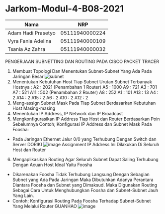 # Jarkom-Modul-4-B08-2021

Nama | NRP |
--- | --- | 
Adam Hadi Prasetyo | 05111940000224 |
Vyra Fania Adelina | 05111940000109 |
Tsania Az Zahra | 05111940000032 |



PENGERJAAN SUBNETTING DAN ROUTING PADA CISCO PACKET TRACER
1. Membuat Topologi Dan Menentukan Subnet-Subnet Yang Ada Pada Jaringan Besar
![subnet](https://user-images.githubusercontent.com/69724694/143686262-8f20a004-8166-433e-a6fb-c2361f7d680c.png)
2. Menentukan Kebutuhan Host Tiap Subnet
Urutan Subnet Terbanyak Hostnya :
A2 : 2021 (Penambahan 1 Router)
A5 : 1000
A9 : 721
A3 : 701
A7 : 521
A11 : 502 (Penambahan 2 Router)
A8 : 252
A1 : 101
A13 : 13
A4 : 2
A14 : 2
A15 : 2
A6 : 2
A10 : 2
A12 : 2
3. Meng-assign Subnet Mask Pada Tiap Subnet Berdasarkan Kebutuhan Host Masing-masing
4. Menentukan IP Address, IP Network dan IP Broadcast
5. Mengkonfigurasikan IP Address Tiap Host dan Router Berdasarkan Poin Sebelumnya
Contoh; Konfigurasi IP Address dan Subnet Mask Pada Foosha:
- Pada Jaringan Ethernet Jalur 0/0 yang Terhubung Dengan Switch dan Server DORIKI
![image](https://user-images.githubusercontent.com/69724694/143685281-ed86c4c5-c658-4d01-abf2-5ad3f190aaca.png)
Assignment IP Address Ini Dilakukan Di Seluruh Host dan Router
6. Mengaplikasikan Routing Agar Seluruh Subnet Dapat Saling Terhubung Dengan Acuan Host Ideal Yaitu Foosha
- Dikarenakan Foosha Tidak Terhubung Langsung Dengan Sebagian Subnet yang Ada Pada Jaringan Maka Dibutuhkan Adanya Perantara Diantara Foosha dan Subnet yang Dimaksud. Maka Digunakan Routing Sebagai Cara Untuk Menghubungkan Foosha dan Subnet-Subnet Jauh Yang Lain.
- Contoh; Konfigurasi Routing Pada Foosha Terhadap Subnet-Subnet Yang Melalui Router GUANHAO
![image](https://user-images.githubusercontent.com/69724694/143685393-27fd4c29-f8e5-4f79-9b10-d76616426e78.png)
